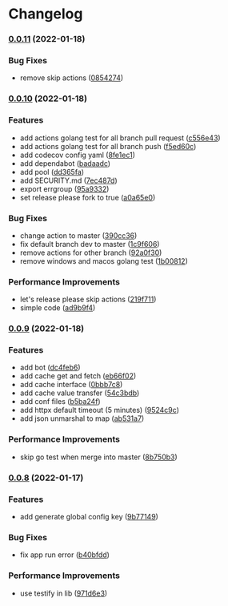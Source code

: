 # Changelog

### [0.0.11](https://github.com/go-sdk/lib/compare/v0.0.10...v0.0.11) (2022-01-18)


### Bug Fixes

* remove skip actions ([0854274](https://github.com/go-sdk/lib/commit/0854274de1e53f474d911fef55cdec282fd1b651))

### [0.0.10](https://github.com/go-sdk/lib/compare/v0.0.9...v0.0.10) (2022-01-18)


### Features

* add actions golang test for all branch pull request ([c556e43](https://github.com/go-sdk/lib/commit/c556e432b5f36ea95262bfe9e6f06e1e9eea85d2))
* add actions golang test for all branch push ([f5ed60c](https://github.com/go-sdk/lib/commit/f5ed60c1843f27ff88b2ce8e1f54acf6bc0ad238))
* add codecov config yaml ([8fe1ec1](https://github.com/go-sdk/lib/commit/8fe1ec1f15ce2afbf3fd070e6d2755d0516efe06))
* add dependabot ([badaadc](https://github.com/go-sdk/lib/commit/badaadc7fd6046990e59d08ef362203039f3809e))
* add pool ([dd365fa](https://github.com/go-sdk/lib/commit/dd365fa174744336f5cacd34f8585903a875f00e))
* add SECURITY.md ([7ec487d](https://github.com/go-sdk/lib/commit/7ec487d51b47f324dcf4ddb6bd5c8efa12074494))
* export errgroup ([95a9332](https://github.com/go-sdk/lib/commit/95a93327729308b671f6df624489ca8e226bb7b7))
* set release please fork to true ([a0a65e0](https://github.com/go-sdk/lib/commit/a0a65e01ff57019622bd2c6b3b039c6ca68ce2fb))


### Bug Fixes

* change action to master ([390cc36](https://github.com/go-sdk/lib/commit/390cc365ba45cf235de893f613905177f6720417))
* fix default branch dev to master ([1c9f606](https://github.com/go-sdk/lib/commit/1c9f606bfc903164b0f52815600a2ae57e30cac4))
* remove actions for other branch ([92a0f30](https://github.com/go-sdk/lib/commit/92a0f306ad99fe73776ce41c4743e1622190ef6c))
* remove windows and macos golang test ([1b00812](https://github.com/go-sdk/lib/commit/1b0081202623b9e03b9edc31d13929fe42a24736))


### Performance Improvements

* let's release please skip actions ([219f711](https://github.com/go-sdk/lib/commit/219f71117c33787282d1e4b593e7e6eb777a7b05))
* simple code ([ad9b9f4](https://github.com/go-sdk/lib/commit/ad9b9f4519e4264e0a0d6d793106f2189b5610d6))

### [0.0.9](https://github.com/go-sdk/lib/compare/v0.0.8...v0.0.9) (2022-01-18)


### Features

* add bot ([dc4feb6](https://github.com/go-sdk/lib/commit/dc4feb6847e5bb0cf15173b0b7cc15fdfd25bf31))
* add cache get and fetch ([eb66f02](https://github.com/go-sdk/lib/commit/eb66f024cce1b5a5c7e7532a8e78824784dc1420))
* add cache interface ([0bbb7c8](https://github.com/go-sdk/lib/commit/0bbb7c8e3bf261459cfefb37dee3ab472b622252))
* add cache value transfer ([54c3bdb](https://github.com/go-sdk/lib/commit/54c3bdbeebed2a671b050d5dad5de70d7477e36c))
* add conf files ([b5ba24f](https://github.com/go-sdk/lib/commit/b5ba24f1d4781997278d9cd529b0f024d158406b))
* add httpx default timeout (5 minutes) ([9524c9c](https://github.com/go-sdk/lib/commit/9524c9c79c954927d8a33bab64b352f489b5fa76))
* add json unmarshal to map ([ab531a7](https://github.com/go-sdk/lib/commit/ab531a70d55b76d5946a785190d139342f12c242))


### Performance Improvements

* skip go test when merge into master ([8b750b3](https://github.com/go-sdk/lib/commit/8b750b397528de079a2d6e21382f73f79bcf1d0d))

### [0.0.8](https://github.com/go-sdk/lib/compare/v0.0.7...v0.0.8) (2022-01-17)


### Features

* add generate global config key ([9b77149](https://github.com/go-sdk/lib/commit/9b7714981581d9b58bea71af1672734300f330b6))


### Bug Fixes

* fix app run error ([b40bfdd](https://github.com/go-sdk/lib/commit/b40bfdd28cff6461c8357d30c9be705510fc32a6))


### Performance Improvements

* use testify in lib ([971d6e3](https://github.com/go-sdk/lib/commit/971d6e308b78f923a57944ce10bac18d15035fdf))
